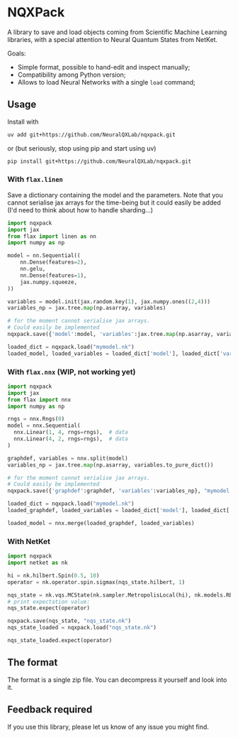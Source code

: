 # NQXPack

A library to save and load objects coming from Scientific Machine Learning libraries, with a special attention to Neural Quantum States from NetKet.

Goals:
- Simple format, possible to hand-edit and inspect manually;
- Compatibility among Python version;
- Allows to load Neural Networks with a single ``load`` command;

## Usage

Install with 

```bash
uv add git+https://github.com/NeuralQXLab/nqxpack.git
```
or (but seriously, stop using pip and start using uv)
```bash
pip install git+https://github.com/NeuralQXLab/nqxpack.git
```


### With `flax.linen`

Save a dictionary containing the model and the parameters.
Note that you cannot serialise jax arrays for the time-being but it could easily be added (I'd need to think about how to handle sharding...)

```python
import nqxpack
import jax
from flax import linen as nn
import numpy as np

model = nn.Sequential((
    nn.Dense(features=2),
    nn.gelu,
    nn.Dense(features=1),
    jax.numpy.squeeze,
))

variables = model.init(jax.random.key(1), jax.numpy.ones((2,4)))
variables_np = jax.tree.map(np.asarray, variables)

# for the moment cannot serialise jax arrays.
# Could easily be implemented
nqxpack.save({'model':model, 'variables':jax.tree.map(np.asarray, variables)}, "mymodel.nk")

loaded_dict = nqxpack.load("mymodel.nk")
loaded_model, loaded_variables = loaded_dict['model'], loaded_dict['variables']
```

### With `flax.nnx` (WIP, not working yet)


```python
import nqxpack
import jax
from flax import nnx
import numpy as np

rngs = nnx.Rngs(0)
model = nnx.Sequential(
  nnx.Linear(1, 4, rngs=rngs),  # data
  nnx.Linear(4, 2, rngs=rngs),  # data
)

graphdef, variables = nnx.split(model)
variables_np = jax.tree.map(np.asarray, variables.to_pure_dict())

# for the moment cannot serialise jax arrays.
# Could easily be implemented
nqxpack.save({'graphdef':graphdef, 'variables':variables_np}, "mymodel.nk")

loaded_dict = nqxpack.load("mymodel.nk")
loaded_graphdef, loaded_variables = loaded_dict['model'], loaded_dict['variables']

loaded_model = nnx.merge(loaded_graphdef, loaded_variables)
```


### With NetKet

```python
import nqxpack
import netket as nk

hi = nk.hilbert.Spin(0.5, 10)
operator = nk.operator.spin.sigmax(nqs_state.hilbert, 1)

nqs_state = nk.vqs.MCState(nk.sampler.MetropolisLocal(hi), nk.models.RBM(alpha=4))
# print expectation value:
nqs_state.expect(operator)

nqxpack.save(nqs_state, "nqs_state.nk")
nqs_state_loaded = nqxpack.load("nqs_state.nk")

nqs_state_loaded.expect(operator)
```

## The format

The format is a single zip file. You can decompress it yourself and look into it.

## Feedback required

If you use this library, please let us know of any issue you might find.

